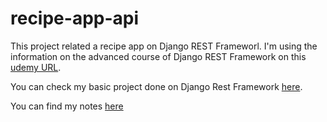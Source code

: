 # recipe-app-api
This project related a recipe app on Django REST Frameworl. I'm using the information on the advanced course of Django REST Framework on this [udemy URL](https://www.udemy.com/course/django-python-advanced).

You can check my basic project done on Django Rest Framework [here](https://github.com/je-castelan/profiles-rest-api).

You can find my notes [here](Notes.md)